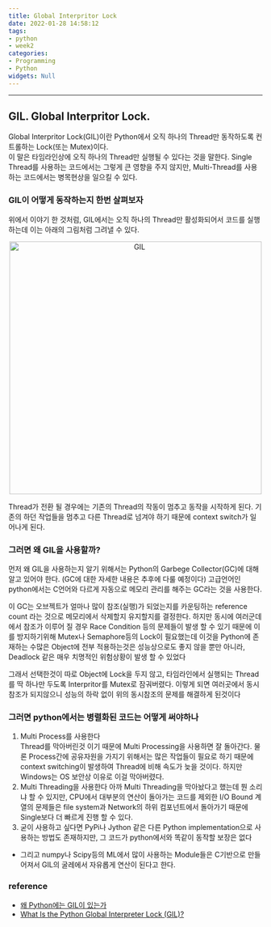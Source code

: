 ```yaml
---
title: Global Interpritor Lock
date: 2022-01-28 14:58:12
tags:
- python
- week2
categories:
- Programming
- Python
widgets: Null
---
```

***
## GIL. Global Interpritor Lock.
Global Interpritor Lock(GIL)이란 Python에서 오직 하나의 Thread만 동작하도록 컨트롤하는 Lock(또는 Mutex)이다.  
이 말은 타임라인상에 오직 하나의 Thread만 실행될 수 있다는 것을 말한다. Single Thread를 사용하는 코드에서는 그렇게 큰 영향을 주지 않지만, Multi-Thread를 사용하는 코드에서는 병목현상을 일으킬 수 있다.  

### **GIL이 어떻게 동작하는지 한번 살펴보자**
위에서 이야기 한 것처럼, GIL에서는 오직 하나의 Thread만 활성화되어서 코드를 실행하는데 이는 아래의 그림처럼 그려낼 수 있다.

<center>

<img src="/img/GIL.png" alt="GIL" width="500px"/>
 
</center>

Thread가 전환 될 경우에는 기존의 Thread의 작동이 멈추고 동작을 시작하게 된다.
기존의 하던 작업들을 멈추고 다른 Thread로 넘겨야 하기 때문에 context switch가 일어나게 된다.  


### **그러면 왜 GIL을 사용할까?**
먼저 왜 GIL을 사용하는지 알기 위해서는 Python의 Garbege Collector(GC)에 대해 알고 있어야 한다. (GC에 대한 자세한 내용은 추후에 다룰 예정이다) 고급언어인 python에서는 C언어와 다르게 자동으로 메모리 관리를 해주는 GC라는 것을 사용한다.  

이 GC는 오브젝트가 얼마나 많이 참조(실행)가 되었는지를 카운팅하는 reference count 라는 것으로 메모리에서 삭제할지 유지할지를 결정한다. 하지만 동시에 여러군데에서 참조가 이루어 질 경우 Race Condition 등의 문제들이 발생 할 수 있기 때문에 이를 방지하기위해 Mutex나 Semaphore등의 Lock이 필요했는데 이것을 Python에 존재하는 수많은 Object에 전부 적용하는것은 성능상으로도 좋지 않을 뿐만 아니라, Deadlock 같은 매우 치명적인 위험상황이 발생 할 수 있었다

그래서 선택한것이 따로 Object에 Lock을 두지 않고, 타임라인에서 실행되는 Thread를 딱 하나만 두도록 Interpritor를 Mutex로 잠궈버렸다. 이렇게 되면 여러곳에서 동시 참조가 되지않으니 성능의 하락 없이 위의 동시참조의 문제를 해결하게 된것이다

### **그러면 python에서는 병렬화된 코드는 어떻게 써야하나**
1. Multi Process를 사용한다  
   Thread를 막아버린것 이기 때문에 Multi Processing을 사용하면 잘 돌아간다. 물론 Process간에 공유자원을 가지기 위해서는 많은 작업들이 필요로 하기 때문에 context switching이 발생하여 Thread에 비해 속도가 늦을 것이다. 하지만 Windows는 OS 보안상 이유로 이걸 막아버렸다.
2. Multi Threading을 사용한다
   아까 Multi Threading을 막아놨다고 했는데 뭔 소리냐 할 수 있지만, CPU에서 대부분의 연산이 돌아가는 코드를 제외한 I/O Bound 계열의 문제들은 file system과 Network의 하위 컴포넌트에서 돌아가기 때문에 Single보다 더 빠르게 진행 할 수 있다.
3. 굳이 사용하고 싶다면 PyPi나 Jython 같은 다른 Python implementation으로 사용하는 방법도 존재하지만, 그 코드가 python에서와 똑같이 동작할 보장은 없다  


* 그리고 numpy나 Scipy등의 ML에서 많이 사용하는 Module들은 C기반으로 만들어져서 GIL의 굴레에서 자유롭게 연산이 된다고 한다.


### reference
* [왜 Python에는 GIL이 있는가](https://dgkim5360.tistory.com/entry/understanding-the-global-interpreter-lock-of-cpython)
* [What Is the Python Global Interpreter Lock (GIL)?](https://realpython.com/python-gil/)

